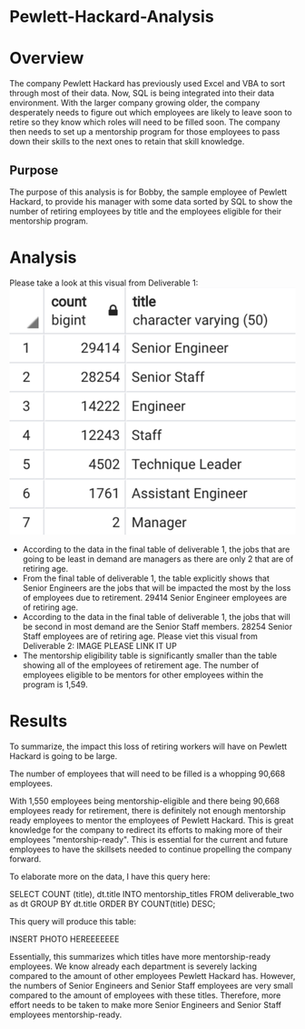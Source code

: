 # Pewlett-Hackard-Analysis
# Overview
The company Pewlett Hackard has previously used Excel and VBA to sort through most of their data. Now, SQL is being integrated into their data environment. With the larger company growing older, the company desperately needs to figure out which employees are likely to leave soon to retire so they know which roles will need to be filled soon. The company then needs to set up a mentorship program for those employees to pass down their skills to the next ones to retain that skill knowledge.
## Purpose
The purpose of this analysis is for Bobby, the sample employee of Pewlett Hackard, to provide his manager with some data sorted by SQL to show the number of retiring employees by title and the employees eligible for their mentorship program.
# Analysis
Please take a look at this visual from Deliverable 1:
![retiring_titles_d1.png](https://github.com/allysakarr/Pewlett-Hackard-Analysis/blob/master/retiring_titles_d1.png?raw=true)

* According to the data in the final table of deliverable 1, the jobs that are going to be least in demand are managers as there are only 2 that are of retiring age.
* From the final table of deliverable 1, the table explicitly shows that Senior Engineers are the jobs that will be impacted the most by the loss of employees due to retirement. 29414 Senior Engineer employees are of retiring age.
* According to the data in the final table of deliverable 1, the jobs that will be second in most demand are the Senior Staff members. 28254 Senior Staff employees are of retiring age.
Please viet this visual from Deliverable 2:
IMAGE PLEASE LINK IT UP
* The mentorship eligibility table is significantly smaller than the table showing all of the employees of retirement age. The number of employees eligible to be mentors for other employees within the program is 1,549.
# Results
To summarize, the impact this loss of retiring workers will have on Pewlett Hackard is going to be large. 

The number of employees that will need to be filled is a whopping 90,668 employees. 

With 1,550 employees being mentorship-eligible and there being 90,668 employees ready for retirement, there is definitely not enough mentorship ready employees to mentor the employees of Pewlett Hackard. This is great knowledge for the company to redirect its efforts to making more of their employees "mentorship-ready". This is essential for the current and future employees to have the skillsets needed to continue propelling the company forward.

To elaborate more on the data, I have this query here: 

SELECT COUNT (title), dt.title
INTO mentorship_titles
FROM deliverable_two as dt
GROUP BY dt.title
ORDER BY COUNT(title) DESC;

This query will produce this table:

INSERT PHOTO HEREEEEEEE

Essentially, this summarizes which titles have more mentorship-ready employees. We know already each department is severely lacking compared to the amount of other employees Pewlett Hackard has. However, the numbers of Senior Engineers and Senior Staff employees are very small compared to the amount of employees with these titles. Therefore, more effort needs to be taken to make more Senior Engineers and Senior Staff employees mentorship-ready.
